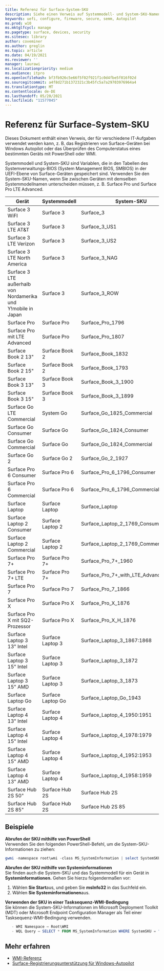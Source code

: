 ```yaml
---
title: Referenz für Surface-System-SKU
description: Siehe einen Verweis auf Systemmodell- und System-SKU-Namen für alle Surface-Geräte.
keywords: uefi, configure, firmware, secure, semm, Autopilot
ms.prod: w10
ms.mktglfcycl: manage
ms.pagetype: surface, devices, security
ms.sitesec: library
author: coveminer
ms.author: greglin
ms.topic: article
ms.date: 04/19/2021
ms.reviewer: ''
manager: laurawi
ms.localizationpriority: medium
ms.audience: itpro
ms.openlocfilehash: bf3fb926c5e66f5f02f921f1c0d4fbe5f016f02d
ms.sourcegitcommit: a4f8d271b1372321c3b45fc5a7a29703976964a4
ms.translationtype: MT
ms.contentlocale: de-DE
ms.lasthandoff: 05/20/2021
ms.locfileid: "11577045"
---
```

# <a name="surface-system-sku-reference"></a>Referenz für Surface-System-SKU

Dieses Dokument enthält einen Verweis, der für verschiedene IT-Aufgaben verwendet werden kann, z. B. das Registrieren von Surface-Geräten bei Windows Autopilot oder das Überprüfen des Computerstatus eines bestimmten Geräts mit PowerShell oder WMI.

Systemmodell und System-SKU sind Variablen, die in den Tabellen des Systemverwaltungs-BIOS (System Management BIOS, SMBIOS) in der UEFI-Ebene von Surface-Geräten gespeichert sind. Verwenden Sie den System-SKU-Namen, wenn Sie zwischen Geräten mit demselben Systemmodellnamen unterscheiden müssen, z. B. Surface Pro und Surface Pro LTE Advanced.

| Gerät   | Systemmodell | System-SKU       |
| ---------- | ----------- | -------------- |
| Surface 3 WiFI                                               | Surface 3        | Surface_3                        |
| Surface 3 LTE AT&T                                           | Surface 3        | Surface_3_US1                    |
| Surface 3 LTE Verizon                                        | Surface 3        | Surface_3_US2                    |
| Surface 3 LTE North America                                  | Surface 3        | Surface_3_NAG                    |
| Surface 3 LTE außerhalb von Nordamerika und Y!mobile in Japan | Surface 3        | Surface_3_ROW                    |
| Surface Pro                                                  | Surface Pro      | Surface_Pro_1796                 |
| Surface Pro mit LTE Advanced                                | Surface Pro      | Surface_Pro_1807                 |
| Surface Book 2 13"                                        | Surface Book 2   | Surface_Book_1832                |
| Surface Book 2 15"                                        | Surface Book 2   | Surface_Book_1793                |
| Surface Book 3 13"                                        | Surface Book 3   | Surface_Book_3_1900                |
| Surface Book 3 15"                                        | Surface Book 3   | Surface_Book_3_1899
| Surface Go LTE Commercial | System Go | Surface_Go_1825_Commercial |
| Surface Go Consumer                                          | Surface Go       | Surface_Go_1824_Consumer         |
| Surface Go Commercial                                        | Surface Go       | Surface_Go_1824_Commercial       |
| Surface Go 2                                                 | Surface Go 2     | Surface_Go_2_1927                |
| Surface Pro 6 Consumer                                       | Surface Pro 6    | Surface_Pro_6_1796_Consumer      |
| Surface Pro 6 Commercial                                     | Surface Pro 6    | Surface_Pro_6_1796_Commercial    |
| Surface Laptop                                               | Surface Laptop   | Surface_Laptop                   |
| Surface Laptop 2 Consumer                                    | Surface Laptop 2 | Surface_Laptop_2_1769_Consumer   |
| Surface Laptop 2 Commercial                                  | Surface Laptop 2 | Surface_Laptop_2_1769_Commercial |
| Surface Pro 7+                                               | Surface Pro 7+ | Surface_Pro_7+_1960|
| Surface Pro 7+ LTE                                           | Surface Pro 7+ | Surface_Pro_7+_with_LTE_Advanced_1961|
| Surface Pro 7                 | Surface Pro 7    | Surface_Pro_7_1866         |
| Surface Pro X                 | Surface Pro X    | Surface_Pro_X_1876         |
| Surface Pro X mit SQ2-Prozessor                | Surface Pro X    | Surface_Pro_X_H_1876        |
| Surface Laptop 3 13" Intel | Surface Laptop 3 | Surface_Laptop_3_1867:1868 |
| Surface Laptop 3 15" Intel | Surface Laptop 3 | Surface_Laptop_3_1872      |
| Surface Laptop 3 15" AMD   | Surface Laptop 3 | Surface_Laptop_3_1873      | 
| Surface Laptop Go  | Surface Laptop Go | Surface_Laptop_Go_1943      | 
| Surface Laptop 4 13" Intel | Surface Laptop 4 | Surface_Laptop_4_1950:1951 |
| Surface Laptop 4 15" Intel | Surface Laptop 4 | Surface_Laptop_4_1978:1979     |
| Surface Laptop 4 15" AMD   | Surface Laptop 4 | Surface_Laptop_4_1952:1953     | 
| Surface Laptop 4 13" AMD   | Surface Laptop 4 | Surface_Laptop_4_1958:1959    | 
| Surface Hub 2S 50"  | Surface Hub 2S | Surface Hub 2S   | 
| Surface Hub 2S 85"  | Surface Hub 2S | Surface Hub 2S 85   | 

## <a name="examples"></a>Beispiele 

**Abrufen der SKU mithilfe von PowerShell**  
Verwenden Sie den folgenden PowerShell-Befehl, um die System-SKU-Informationen zu ziehen:

 ``` powershell  
gwmi -namespace root\wmi -class MS_SystemInformation | select SystemSKU 
```

**Abrufen der SKU mithilfe von Systeminformationen**  
Sie finden auch die System-SKU und das Systemmodell für ein Gerät in **Systeminformationen.** Gehen Sie hierzu folgendermaßen vor:

1. Wählen **Sie Start**aus, und geben Sie **msInfo32** in das Suchfeld ein.  
1. Wählen **Sie Systeminformationen**aus.

**Verwenden der SKU in einer Tasksequenz-WMI-Bedingung**  
Sie können die System-SKU-Informationen im Microsoft Deployment Toolkit (MDT) oder Microsoft Endpoint Configuration Manager als Teil einer Tasksequenz-WMI-Bedingung verwenden.

 ``` powershell  
    - WMI Namespace – Root\WMI
    - WQL Query – SELECT * FROM MS_SystemInformation WHERE SystemSKU = "Surface_Pro_1796"
 ``` 

## <a name="learn-more"></a>Mehr erfahren

- [WMI-Referenz](https://docs.microsoft.com/windows/win32/wmisdk/wmi-reference)
- [Surface-Registrierungsunterstützung für Windows-Autopilot](surface-autopilot-registration-support.md)
